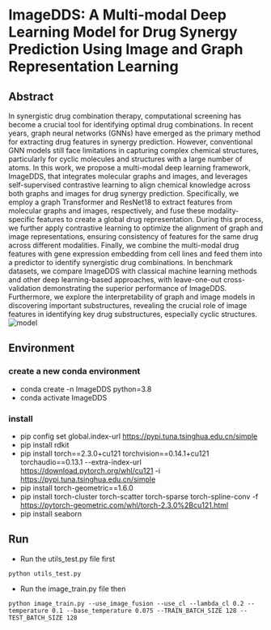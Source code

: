# ImageDDS: A Multi-modal Deep Learning Model for Drug Synergy Prediction Using Image and Graph Representation Learning

## Abstract
In synergistic drug combination therapy, computational screening has become a crucial tool for identifying optimal drug combinations. In recent years, graph neural networks (GNNs) have emerged as the primary method for extracting drug features in synergy prediction. However, conventional GNN models still face limitations in capturing complex chemical structures, particularly for cyclic molecules and structures with a large number of atoms. In this work, we propose a multi-modal deep learning framework, ImageDDS, that integrates molecular graphs and images, and leverages self-supervised contrastive learning to align chemical knowledge across both graphs and images for drug synergy prediction. Specifically, we employ a graph Transformer and ResNet18 to extract features from molecular graphs and images, respectively, and fuse these modality-specific features to create a global drug representation. During this process, we further apply contrastive learning to optimize the alignment of graph and image representations, ensuring consistency of features for the same drug across different modalities. Finally, we combine the multi-modal drug features with gene expression embedding from cell lines and feed them into a predictor to identify synergistic drug combinations. In benchmark datasets, we compare ImageDDS with classical machine learning methods and other deep learning-based approaches, with leave-one-out cross-validation demonstrating the superior performance of ImageDDS. Furthermore, we explore the interpretability of graph and image models in discovering important substructures, revealing the crucial role of image features in identifying key drug substructures, especially cyclic structures.
![model](https://github.com/AnQi-87/ImageDDS/blob/main/ImageDDS.png)


## Environment
### create a new conda environment
- conda create -n ImageDDS python=3.8
- conda activate ImageDDS

### install
- pip config set global.index-url https://pypi.tuna.tsinghua.edu.cn/simple
- pip install rdkit
- pip install torch==2.3.0+cu121 torchvision==0.14.1+cu121 torchaudio==0.13.1 --extra-index-url https://download.pytorch.org/whl/cu121 -i https://pypi.tuna.tsinghua.edu.cn/simple
- pip install torch-geometric==1.6.0
- pip install torch-cluster torch-scatter torch-sparse torch-spline-conv -f https://pytorch-geometric.com/whl/torch-2.3.0%2Bcu121.html
- pip install seaborn

## Run
- Run the utils_test.py file first

`python utils_test.py`

- Run the image_train.py file then

`python image_train.py --use_image_fusion --use_cl --lambda_cl 0.2 --temperature 0.1 --base_temperature 0.075 --TRAIN_BATCH_SIZE 128 --TEST_BATCH_SIZE 128`
